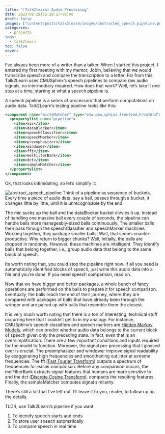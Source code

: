 ```yaml
---
title: "[Talk2learn] Audio Processing"
date: 2023-08-29T15:28:17+08:00
draft: false
images: ["content/posts/talk2learn/images/abstracted_speech_pipeline.png"]
categories:
  - projects
tags:
  - talk2learn
toc: false
cover:
---
```


I’ve always been more of a writer than a talker. When I started this project, I entered my first meeting with my mentor, Jobin, believing that we would transcribe speech and compare the transcription to a letter. Far from this, Talk2Learn uses CMUSphinx’s speech pipelines to compare raw audio signals, no intermediary required. How does that work? Well, let’s take it one step at a time, starting at what a speech pipeline is.

A speech pipeline is a series of processors that perform computations on audio data. Talk2Learn’s testing pipeline looks like this:

```xml
<component name="micToMatcher" type="edu.cmu.sphinx.frontend.FrontEnd">
  <propertylist name="pipeline">
    <item>mic</item>
    <item>dataBlocker</item>
    <item>speechClassifier</item>
    <item>speechMarker</item>
    <item>preemphasizer</item>
    <item>windower</item>
    <item>fft</item>
    <item>melFilterBank</item>
    <item>dct</item>
    <item>sampleMatcher</item>
  </propertylist>
</component>
```

Ok, that looks intimidating, so let’s simplify it:

![abstract_speech_pipeline](https://i.imgur.com/wZzoT2I.png)
Think of a pipeline as sequence of buckets. Every time a piece of audio data, say a ball, passes through a bucket, it changes little by little, until it is unrecognisable by the end.

The mic sucks up the ball and the dataBlocker bucket divvies it up. Instead of handling one massive ball every couple of seconds, the pipeline can handle balls more manageably-sized balls continuously. The smaller balls then pass through the speechClassifier and speechMarker machines. Working together, they package smaller balls. Wait, that seems counter-productive. Why return to bigger chunks? Well, initially, the balls are dropped in randomly. However, these machines are intelligent. They identify balls that belong together, i.e., group audio data that belong to the same block of speech.

Its worth noting that, you could stop the pipeline right now. If all you need is automatically identified blocks of speech, just write this audio data into a file and you’re done. If you need speech comparison, read on.

Now that we have bigger and better packages, a whole bunch of fancy operations are performed on the balls to prepare it for speech comparison. Eventually, the balls reach the end of their journey, where they are compared with packages of balls that have already been through the wringer and are paired up with balls that resemble them the closest.

It is very much worth noting that there is a ton of interesting, technical stuff occurring here that I couldn’t get to in my analogy. For instance, CMUSphinx’s speech classifiers and speech markers are [Hidden Markov Models](https://www.notion.so/82016465f2b34038af1d0c251e180937?pvs=21), which can predict whether audio data belongs to the current block of speech given only the preceding state. In fact, even that is an oversimplification. There are a few important conditions and inputs required for the model to function. Moreover, the signal pre-processing that I glossed over is crucial. The preemphasizer and windower improve signal readability by exaggerating high frequencies and smoothening out jitter at extreme frequencies. The fft ([Fast Fourier Transform](https://en.wikipedia.org/wiki/Fast_Fourier_transform)) outputs a spectrum of frequencies for easier comparison. Before any comparison occurs, the melFilterBank extracts signal features that humans are more sensitive to and the dct ([Discrete Cosine Transform](https://en.wikipedia.org/wiki/Discrete_cosine_transform)), compacts the resulting features. Finally, the sampleMatcher computes signal similarity.

There’s still a lot that I’ve left out. I’ll leave it to you, reader, to follow up on the details.

TLDR, use Talk2Learn’s pipeline if you want:

1. To identify speech starts and ends
2. To store user speech automatically
3. To compare speech in real time
